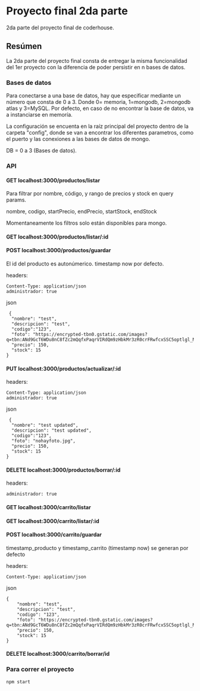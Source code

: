 # Proyecto final 2da parte

2da parte del proyecto final de coderhouse.

## Resúmen

La 2da parte del proyecto final consta de entregar la misma funcionalidad del 1er proyecto con la diferencia de poder persistir en n bases de datos.

### Bases de datos

Para conectarse a una base de datos, hay que especificar mediante un número que consta de 0 a 3. Donde 0= memoria, 1=mongodb, 2=mongodb atlas y 3=MySQL.
Por defecto, en caso de no encontrar la base de datos, va a instanciarse en memoría.

La configuración se encuenta en la raíz principal del proyecto dentro de la carpeta "config", donde se van a encontrar los diferentes parametros, como el puerto y las conexiones a las bases de datos de mongo.

DB = 0 a 3 (Bases de datos).

### API

#### GET localhost:3000/productos/listar

Para filtrar por nombre, código, y rango de precios y stock en query params.

nombre, codigo, startPrecio, endPrecio, startStock, endStock

Momentaneamente los filtros solo están disponibles para mongo.

#### GET localhost:3000/productos/listar/:id

#### POST localhost:3000/productos/guardar

El id del producto es autonúmerico.
timestamp now por defecto.

headers:

```
Content-Type: application/json
administrador: true
```

json

```
 {
  "nombre": "test",
  "descripcion": "test",
  "codigo":"123",
  "foto": "https://encrypted-tbn0.gstatic.com/images?q=tbn:ANd9GcT6WDu8nC8fZc2mQqfxPaqrVIRdQm9zHbkMr3zR0crFRwfcxSSC5optlgl_MgErZ1E8nDL_zlquepUo1A&usqp=CAU",
  "precio": 150,
  "stock": 15
}
```

#### PUT localhost:3000/productos/actualizar/:id

headers:

```
Content-Type: application/json
administrador: true
```

json

```
 {
  "nombre": "test updated",
  "descripcion": "test updated",
  "codigo":"123",
  "foto": "nohayfoto.jpg",
  "precio": 150,
  "stock": 15
}
```

#### DELETE localhost:3000/productos/borrar/:id

headers:

```
administrador: true
```

#### GET localhost:3000/carrito/listar

#### GET localhost:3000/carrito/listar/:id

#### POST localhost:3000/carrito/guardar

timestamp_producto y timestamp_carrito (timestamp now) se generan por defecto

headers:

```
Content-Type: application/json
```

json

```
{
    "nombre": "test",
    "descripcion": "test",
    "codigo": "123",
    "foto": "https://encrypted-tbn0.gstatic.com/images?q=tbn:ANd9GcT6WDu8nC8fZc2mQqfxPaqrVIRdQm9zHbkMr3zR0crFRwfcxSSC5optlgl_MgErZ1E8nDL_zlquepUo1A&usqp=CAU",
    "precio": 150,
    "stock": 15
}
```

#### DELETE localhost:3000/carrito/borrar/id

### Para correr el proyecto

```
npm start
```
